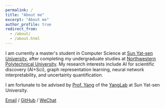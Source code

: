```yaml
---
permalink: /
title: "About me"
excerpt: "About me"
author_profile: true
redirect_from: 
  - /about/
  - /about.html
---
```


I am currently a master's student in Computer Science at [Sun Yat-sen University](https://www.sysu.edu.cn/), after completing my undergraduate studies at [Northwestern Polytechnical University](https://www.nwpu.edu.cn/). My research interests include AI for scientific discovery (AI+Sci), graph representation learning, neural network interpretability, and uncertainty quantification.

I am fortunate to be advised by [Prof. Yang](http://biomed.nscc-gz.cn/sail/user:yueyang) of the [YangLab](http://biomed.nscc-gz.cn/sail/research) at Sun Yat-sen University.

[Email](mailto:xudh6@sysu2.mail.edu.cn) / [GitHub](https://github.com/sodaball) / [WeChat](../images/wechat.jpg)
